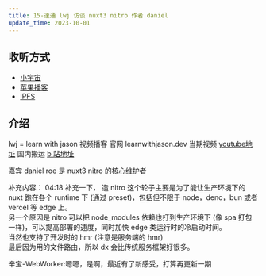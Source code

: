 ```yaml
---
title: 15-速通 lwj 访谈 nuxt3 nitro 作者 daniel
update_time: 2023-10-01
---
```


## 收听方式

- [小宇宙](https://www.xiaoyuzhoufm.com/episodes/65196bda50cf691d24f58ea8)
- [苹果播客](https://podcasts.apple.com/cn/podcast/%E5%92%BF%E5%91%80-%E8%83%BD%E8%B7%91%E5%B0%B1%E8%A1%8C/id1695704262?i=1000629797568)
- [IPFS](ipfs://bafybeierrsjd2gkphs5d5nrfxgififzyf5ooeekbdhs45m5ypp2uubhutyw)

## 介绍

lwj = learn with jason 视频播客
官网 learnwithjason.dev
当期视频 [youtube地址](https://www.youtube.com/watch?v=6OPIirkd1vE)
国内搬运 [b 站地址](https://www.bilibili.com/video/BV1X84y1T7L8/)

嘉宾 daniel roe 是 nuxt3 nitro 的核心维护者

补充内容：
04:18 补充一下， 造 nitro 这个轮子主要是为了能让生产环境下的 nuxt 跑在各个 runtime 下 (通过 preset)，包括但不限于 node，deno，bun 或者 vercel 等 edge 上。  
另一个原因是 nitro 可以把 node_modules 依赖也打到生产环境下 (像 spa 打包一样)，可以提高部署的速度，同时加快 edge 类运行时的冷启动时间。  
当然也支持了开发时的 hmr (注意是服务端的 hmr)  
最后因为用的文件路由，所以 dx 会比传统服务框架好很多。

辛宝-WebWorker:嗯嗯，是啊，最近有了新感受，打算再更新一期
